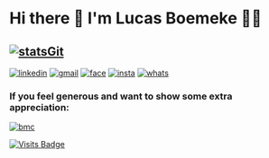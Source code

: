 <!--# Lucas Boemeke [![followersGit](https://img.shields.io/github/followers/boemekeld?style=social)](https://github.com/boemekeld)-->

# Hi there 👋 I'm Lucas Boemeke 👨‍💻

## [![statsGit](https://github-readme-stats.vercel.app/api?username=boemekeld&show_icons=true&theme=dracula)](https://github.com/boemekeld)

<!--[![git](https://img.shields.io/badge/-Github-000?style=for-the-badge&logo=Github)](https://github.com/boemekeld)-->
[![linkedin](https://img.shields.io/badge/-LinkedIn-blue?style=for-the-badge&logo=Linkedin)](https://www.linkedin.com/in/lucas-boemeke/)
[![gmail](https://img.shields.io/badge/-Gmail-c14438?style=for-the-badge&logo=Gmail&logoColor=white)](mailto:boemekeld@gmail.com)
[![face](https://img.shields.io/badge/-Facebook-blue?style=for-the-badge&logo=Facebook&logoColor=white)](https://www.facebook.com/lucas.boemeke/)
[![insta](https://img.shields.io/badge/-Instagram-E4405F?style=for-the-badge&logo=instagram&logoColor=white)](https://www.instagram.com/boemekeld/)
[![whats](https://img.shields.io/badge/-Whatsapp-4CA143?style=for-the-badge&logo=whatsapp&logoColor=white)](https://api.whatsapp.com/send?phone=55+53+991018506)

### If you feel generous and want to show some extra appreciation: 
[![bmc][buymeacoffee-shield]][buymeacoffee]

[buymeacoffee]: https://www.buymeacoffee.com/boemekeld
[buymeacoffee-shield]: https://cdn.buymeacoffee.com/buttons/v2/default-black.png

[![Visits Badge](https://badges.pufler.dev/visits/boemekeld/boemekeld)](https://github.com/boemekeld)

<!--[![GitHub watchers](https://img.shields.io/github/watchers/boemekeld/boemekeld?color=gree&label=Visits)](https://github.com/boemekeld)-->
